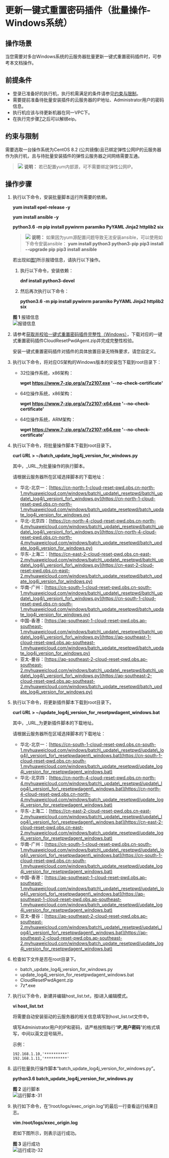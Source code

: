 # 更新一键式重置密码插件（批量操作-Windows系统）<a name="ecs_03_1009"></a>

## 操作场景<a name="zh-cn_topic_0000001238762193_ecs_03_0187_section18362920155819"></a>

当您需要对多台Windows系统的云服务器批量更新一键式重置密码插件时，可参考本文档操作。

## 前提条件<a name="zh-cn_topic_0000001238762193_section148505353295"></a>

-   登录已准备好的执行机，执行机需满足的条件请参见[约束与限制](#zh-cn_topic_0000001238762193_ecs_03_0187_section19369162055818)。
-   需要提前准备待批量安装插件的云服务器的IP地址、Administrator用户的密码信息。
-   执行机应该与待更新机器在同一VPC下。
-   在执行完步骤[7](#zh-cn_topic_0000001238762193_li1740314273362)之后可以解绑eip。

## 约束与限制<a name="zh-cn_topic_0000001238762193_ecs_03_0187_section19369162055818"></a>

需要选取一台操作系统为CentOS 8.2 \(公共镜像\)且已绑定弹性公网IP的云服务器作为执行机，且与待批量安装插件的弹性云服务器之间网络需要互通。

>![](public_sys-resources/icon-note.gif) **说明：** 
>若已配置yum内部源，可不需要绑定弹性公网IP。

## 操作步骤<a name="zh-cn_topic_0000001238762193_ecs_03_0187_section1837542012588"></a>

1.  执行以下命令，安装批量脚本运行所需要的依赖。

    **yum install epel-release -y**

    **yum install ansible -y**

    **python3.6 -m pip install pywinrm paramiko PyYAML Jinja2 httplib2 six**

    >![](public_sys-resources/icon-note.gif) **说明：** 
    >如果因为yum源配置问题导致无法安装ansible，可以使用如下命令安装ansible：
    >**yum install python3 python3-pip**
    >**pip3 install --upgrade pip**
    >**pip3 install ansible**

    若出现如[图1](#fig8705171319118)所示报错信息，请执行以下操作。

    1.  执行以下命令，安装依赖：

        **dnf  install python3-devel**

    2.  然后再次执行以下命令：

        **python3.6 -m pip install pywinrm paramiko PyYAML Jinja2 httplib2 six**

    **图 1**  报错信息<a name="fig8705171319118"></a>  
    ![](figures/报错信息.png "报错信息")

2.  请参考[获取并校验一键式重置密码插件完整性（Windows）](获取一键式重置密码插件.md#section22263382517)，下载对应的一键式重置密码插件CloudResetPwdAgent.zip并完成完整性校验。

    安装一键式重置密码插件对插件的具体放置目录无特殊要求，请您自定义。

3.  执行以下命令，将对应OS架构的Windows版本的安装包下载到root目录下：
    -   32位操作系统，x86架构：

        **wget https://www.7-zip.org/a/7z2107.exe '--no-check-certificate'**

    -   64位操作系统，x86架构：

        **wget https://www.7-zip.org/a/7z2107-x64.exe '--no-check-certificate'**

    -   64位操作系统，ARM架构：

        **wget https://www.7-zip.org/a/7z2107-x64.exe '--no-check-certificate'**

4.  执行以下命令，将批量操作脚本下载到root目录下。

    **curl  _URL_  \> \~/batch\_update\_log4j\_version\_for\_windows.py**

    其中，_URL_为批量操作的执行脚本。

    请根据云服务器所在区域选择脚本的下载地址：

    -   华北-北京一：[https://cn-north-1-cloud-reset-pwd.obs.cn-north-1.myhuaweicloud.com/windows/batch\_update\_resetpwd/batch\_update\_log4j\_version\_for\_windows.py](https://cn-north-1-cloud-reset-pwd.obs.cn-north-1.myhuaweicloud.com/windows/batch_update_resetpwd/batch_update_log4j_version_for_windows.py)
    -   华北-北京四：[https://cn-north-4-cloud-reset-pwd.obs.cn-north-4.myhuaweicloud.com/windows/batch\_update\_resetpwd/batch\_update\_log4j\_version\_for\_windows.py](https://cn-north-4-cloud-reset-pwd.obs.cn-north-4.myhuaweicloud.com/windows/batch_update_resetpwd/batch_update_log4j_version_for_windows.py)
    -   华东-上海二：[https://cn-east-2-cloud-reset-pwd.obs.cn-east-2.myhuaweicloud.com/windows/batch\_update\_resetpwd/batch\_update\_log4j\_version\_for\_windows.py](https://cn-east-2-cloud-reset-pwd.obs.cn-east-2.myhuaweicloud.com/windows/batch_update_resetpwd/batch_update_log4j_version_for_windows.py)
    -   华南-广州：[https://cn-south-1-cloud-reset-pwd.obs.cn-south-1.myhuaweicloud.com/windows/batch\_update\_resetpwd/batch\_update\_log4j\_version\_for\_windows.py](https://cn-south-1-cloud-reset-pwd.obs.cn-south-1.myhuaweicloud.com/windows/batch_update_resetpwd/batch_update_log4j_version_for_windows.py)
    -   中国-香港：[https://ap-southeast-1-cloud-reset-pwd.obs.ap-southeast-1.myhuaweicloud.com/windows/batch\_update\_resetpwd/batch\_update\_log4j\_version\_for\_windows.py](https://ap-southeast-1-cloud-reset-pwd.obs.ap-southeast-1.myhuaweicloud.com/windows/batch_update_resetpwd/batch_update_log4j_version_for_windows.py)
    -   亚太-曼谷：[https://ap-southeast-2-cloud-reset-pwd.obs.ap-southeast-2.myhuaweicloud.com/windows/batch\_update\_resetpwd/batch\_update\_log4j\_version\_for\_windows.py](https://ap-southeast-2-cloud-reset-pwd.obs.ap-southeast-2.myhuaweicloud.com/windows/batch_update_resetpwd/batch_update_log4j_version_for_windows.py)

5.  执行以下命令，将更新插件脚本下载到root目录下。

    **curl  _URL_  \> \~/update\_log4j\_version\_for\_resetpwdagent\_windows.bat**

    其中，_URL_为更新插件脚本的下载地址。

    请根据云服务器所在区域选择脚本的下载地址：

    -   华北-北京一：[https://cn-south-1-cloud-reset-pwd.obs.cn-south-1.myhuaweicloud.com/windows/batch\_update\_resetpwd/update\_log4j\_version\_for\_resetpwdagent\_windows.bat](https://cn-south-1-cloud-reset-pwd.obs.cn-south-1.myhuaweicloud.com/windows/batch_update_resetpwd/update_log4j_version_for_resetpwdagent_windows.bat)
    -   华北-北京四：[https://cn-north-4-cloud-reset-pwd.obs.cn-north-4.myhuaweicloud.com/windows/batch\_update\_resetpwd/update\_log4j\_version\_for\_resetpwdagent\_windows.bat](https://cn-north-4-cloud-reset-pwd.obs.cn-north-4.myhuaweicloud.com/windows/batch_update_resetpwd/update_log4j_version_for_resetpwdagent_windows.bat)
    -   华东-上海二：[https://cn-east-2-cloud-reset-pwd.obs.cn-east-2.myhuaweicloud.com/windows/batch\_update\_resetpwd/update\_log4j\_version\_for\_resetpwdagent\_windows.bat](https://cn-east-2-cloud-reset-pwd.obs.cn-east-2.myhuaweicloud.com/windows/batch_update_resetpwd/update_log4j_version_for_resetpwdagent_windows.bat)
    -   华南-广州：[https://cn-south-1-cloud-reset-pwd.obs.cn-south-1.myhuaweicloud.com/windows/batch\_update\_resetpwd/update\_log4j\_version\_for\_resetpwdagent\_windows.bat](https://cn-south-1-cloud-reset-pwd.obs.cn-south-1.myhuaweicloud.com/windows/batch_update_resetpwd/update_log4j_version_for_resetpwdagent_windows.bat)
    -   中国-香港：[https://ap-southeast-1-cloud-reset-pwd.obs.ap-southeast-1.myhuaweicloud.com/windows/batch\_update\_resetpwd/update\_log4j\_version\_for\_resetpwdagent\_windows.bat](https://ap-southeast-1-cloud-reset-pwd.obs.ap-southeast-1.myhuaweicloud.com/windows/batch_update_resetpwd/update_log4j_version_for_resetpwdagent_windows.bat)
    -   亚太-曼谷：[https://ap-southeast-2-cloud-reset-pwd.obs.ap-southeast-2.myhuaweicloud.com/windows/batch\_update\_resetpwd/update\_log4j\_version\_for\_resetpwdagent\_windows.bat](https://ap-southeast-2-cloud-reset-pwd.obs.ap-southeast-2.myhuaweicloud.com/windows/batch_update_resetpwd/update_log4j_version_for_resetpwdagent_windows.bat)

6.  <a name="zh-cn_topic_0000001238762193_li1740314273362"></a>检查如下文件是否在root目录下。
    -   batch\_update\_log4j\_version\_for\_windows.py
    -   update\_log4j\_version\_for\_resetpwdagent\_windows.bat
    -   CloudResetPwdAgent.zip
    -   7z\*.exe

7.  执行以下命令，新建并编辑host\_list.txt，按i进入编辑模式。

    **vi host\_list.txt**

    将需要自动安装驱动的云服务器的相关信息填写到host\_list.txt文件中。

    填写Administrator用户的IP和密码，请严格按照每行“**IP,用户密码**”的格式填写，中间以英文逗号隔开。

    示例：

    ```
    192.168.1.10,'**********'
    192.168.1.11,'**********'
    ```

8.  运行批量执行操作脚本“batch\_update\_log4j\_version\_for\_windows.py”。

    **python3.6 batch\_update\_log4j\_version\_for\_windows.py**

    **图 2**  运行脚本<a name="zh-cn_topic_0000001238762193_fig2583720175813"></a>  
    ![](figures/运行脚本-31.png "运行脚本-31")

9.  执行如下命令，在“/root/logs/exec\_origin.log”的最后一行查看运行结果日志。

    **vim /root/logs/exec\_origin.log**

    若如下图所示，则表示运行成功。

    **图 3**  运行成功<a name="fig12071336131414"></a>  
    ![](figures/运行成功-32.png "运行成功-32")


